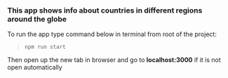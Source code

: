 ### This app shows info about countries in different regions around the globe

To run the app type command below in terminal from root of the project: 
> `npm run start`

Then open up the new tab in browser and go to **localhost:3000** if it is not open automatically
